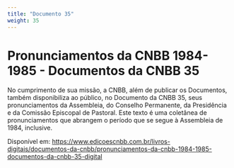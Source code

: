 ```yaml
---
title: "Documento 35"
weight: 35
---
```


# Pronunciamentos da CNBB 1984-1985 - Documentos da CNBB 35

No cumprimento de sua missão, a CNBB, além de publicar os Documentos, também disponibiliza ao público, no Documento da CNBB 35, seus pronunciamentos da Assembleia, do Conselho Permanente, da Presidência e da Comissão Episcopal de Pastoral. Este texto é uma coletânea de pronunciamentos que abrangem o período que se segue à Assembleia de 1984, inclusive.

Disponível em: https://www.edicoescnbb.com.br/livros-digitais/documentos-da-cnbb/pronunciamentos-da-cnbb-1984-1985-documentos-da-cnbb-35-digital
